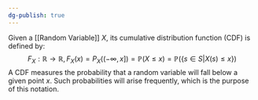 ```yaml
---
dg-publish: true
---
```

Given a [[Random Variable]] $X$, its cumulative distribution function (CDF) is defined by: $$F_{X}:\mathbb{R}\rightarrow \mathbb{R}, F_{X}(x)=P_{X}((-\infty, x])=\mathbb{P}(X\le x)=\mathbb{P}(\{s\in S|X(s)\le x\})$$
A CDF measures the probability that a random variable will fall below a given point $x$. Such probabilities will arise frequently, which is the purpose of this notation.